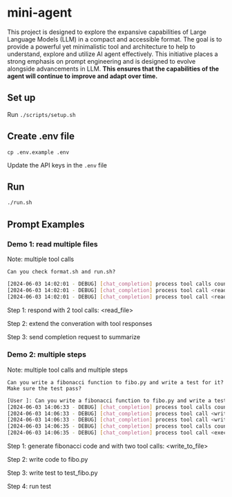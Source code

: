 # mini-agent

This project is designed to explore the expansive capabilities of Large Language Models (LLM) in a compact and accessible format. The goal is to provide a powerful yet minimalistic tool and architecture to help to understand, explore and utilize AI agent effectively. This initiative places a strong emphasis on prompt engineering and is designed to evolve alongside advancements in LLM. **This ensures that the capabilities of the agent will continue to improve and adapt over time.**

## Set up
Run `./scripts/setup.sh`

## Create .env file

```
cp .env.example .env
```

Update the API keys in the `.env` file

## Run

```bash
./run.sh
```

## Prompt Examples

### Demo 1: read multiple files

Note: multiple tool calls

```
Can you check format.sh and run.sh?
```

```bash
[2024-06-03 14:02:01 - DEBUG] [chat_completion] process tool calls count: 2
[2024-06-03 14:02:01 - DEBUG] [chat_completion] process tool call <read_file>, args: {'file_path': 'format.sh'}
[2024-06-03 14:02:01 - DEBUG] [chat_completion] process tool call <read_file>, args: {'file_path': 'run.sh'}
```

Step 1: respond with 2 tool calls: <read_file>

Step 2: extend the converation with tool responses

Step 3: send completion request to summarize

### Demo 2: multiple steps

Note: multiple tool calls and multiple steps

```
Can you write a fibonacci function to fibo.py and write a test for it? Make sure the test pass?
```

```bash
[User ]: Can you write a fibonacci function to fibo.py and write a test for it? Make sure the test pass?
[2024-06-03 14:06:33 - DEBUG] [chat_completion] process tool calls count: 2
[2024-06-03 14:06:33 - DEBUG] [chat_completion] process tool call <write_to_file>, args: {'file_path': 'fibo.py', 'text': 'def fibonacci(n): ... return b'}
[2024-06-03 14:06:33 - DEBUG] [chat_completion] process tool call <write_to_file>, args: {'file_path': 'test_fibo.py', 'text': 'import unittest\n ... unittest.main()'}
[2024-06-03 14:06:35 - DEBUG] [chat_completion] process tool calls count: 1
[2024-06-03 14:06:35 - DEBUG] [chat_completion] process tool call <execute_shell_command>, args: {'command': 'python -m unittest test_fibo.py'}
```

Step 1: generate fibonacci code and with two tool calls: <write_to_file>

Step 2: write code to fibo.py

Step 3: write test to test_fibo.py

Step 4: run test
